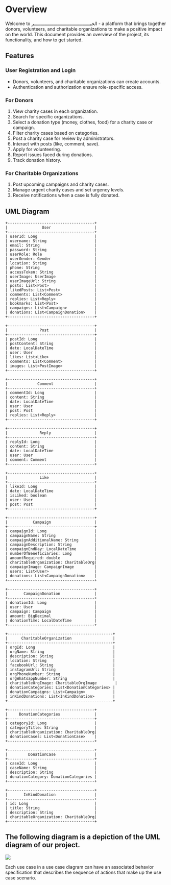 # Overview
Welcome to الخيـــــــــــــــــــــــــــــــــــــــــــر - a platform that brings together donors, volunteers, and charitable organizations to make a positive impact on the world. This document provides an overview of the project, its functionality, and how to get started.

## Features
### User Registration and Login
- Donors, volunteers, and charitable organizations can create accounts.
- Authentication and authorization ensure role-specific access.

### For Donors
1. View charity cases in each organization.
2. Search for specific organizations.
3. Select a donation type (money, clothes, food) for a charity case or campaign.
4. Filter charity cases based on categories.
5. Post a charity case for review by administrators.
6. Interact with posts (like, comment, save).
7. Apply for volunteering.
8. Report issues faced during donations.
9. Track donation history.

### For Charitable Organizations
1. Post upcoming campaigns and charity cases.
2. Manage urgent charity cases and set urgency levels.
3. Receive notifications when a case is fully donated.

## UML Diagram 

```plaintext
+--------------------------------------+
|               User                   |
+--------------------------------------+
| userId: Long                         |
| username: String                     |
| email: String                        |
| password: String                     |
| userRole: Role                       |
| userGender: Gender                   |
| location: String                     |
| phone: String                        |
| accessToken: String                  |
| userImage: UserImage                 |
| userImageUrl: String                 |
| posts: List<Post>                    |
| likedPosts: List<Post>               |
| comments: List<Comment>              |
| replies: List<Reply>                 |
| bookmarks: List<Post>                |
| campaigns: List<Campaign>            |
| donations: List<CampaignDonation>    |
+--------------------------------------+

+--------------------------------------+
|              Post                    |
+--------------------------------------+
| postId: Long                         |
| postContent: String                  |
| date: LocalDateTime                  |
| user: User                           |
| likes: List<Like>                    |
| comments: List<Comment>              |
| images: List<PostImage>              |
+--------------------------------------+

+--------------------------------------+
|             Comment                  |
+--------------------------------------+
| commentId: Long                      |
| content: String                      |
| date: LocalDateTime                  |
| user: User                           |
| post: Post                           |
| replies: List<Reply>                 |
+--------------------------------------+

+--------------------------------------+
|              Reply                   |
+--------------------------------------+
| replyId: Long                        |
| content: String                      |
| date: LocalDateTime                  |
| user: User                           |
| comment: Comment                     |
+--------------------------------------+

+--------------------------------------+
|              Like                    |
+--------------------------------------+
| likeId: Long                         |
| date: LocalDateTime                  |
| isLiked: boolean                     |
| user: User                           |
| post: Post                           |
+--------------------------------------+

+--------------------------------------+
|           Campaign                   |
+--------------------------------------+
| campaignId: Long                     |
| campaignName: String                 |
| campaignAdditionalName: String       |
| campaignDescription: String          |
| campaignEndDay: LocalDateTime        |
| numberOfBeneficiaries: Long          |
| amountRequired: double               |
| charitableOrganization: CharitableOrg|
| campaignImage: CampaignImage         |
| users: List<User>                    |
| donations: List<CampaignDonation>    |
+--------------------------------------+

+--------------------------------------+
|       CampaignDonation               |
+--------------------------------------+
| donationId: Long                     |
| user: User                           |
| campaign: Campaign                   |
| amount: BigDecimal                   |
| donationTime: LocalDateTime          |
+--------------------------------------+

+----------------------------------------------+
|      CharitableOrganization                  |
+----------------------------------------------+
| orgId: Long                                  |
| orgName: String                              |
| description: String                          |
| location: String                             |
| facebookUrl: String                          |
| instagramUrl: String                         |
| orgPhoneNumber: String                       |
| orgWhatsappNumber: String                    |
| charitableOrgImage: CharitableOrgImage        |
| donationCategories: List<DonationCategories> |
| donationCampaigns: List<Campaign>            |
| inKindDonations: List<InKindDonation>        |
+----------------------------------------------+

+--------------------------------------+
|     DonationCategories               |
+--------------------------------------+
| categoryId: Long                     |
| categoryTitle: String                |
| charitableOrganization: CharitableOrg|
| donationCases: List<DonationCase>    |
+--------------------------------------+

+--------------------------------------+
|         DonationCase                 |
+--------------------------------------+
| caseId: Long                         |
| caseName: String                     |
| description: String                  |
| donationCategory: DonationCategories |
+--------------------------------------+

+--------------------------------------+
|       InKindDonation                 |
+--------------------------------------+
| id: Long                             |
| title: String                        |
| description: String                  |
| charitableOrganization: CharitableOrg|
+--------------------------------------+

```

## The following diagram is a depiction of the UML diagram of our project.

<img src="https://rebekia-api-02084fade382.herokuapp.com/api/v1/auth/images/photo-1c87b029-4bea-413a-9258-cde5616c02a9" />

Each use case in a use case diagram can have an associated behavior specification that describes the sequence of actions that make up the use case scenario.
